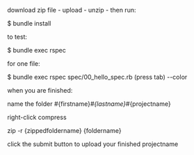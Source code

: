download zip file - upload - unzip - then run:

$ bundle install

to test:

$ bundle exec rspec

for one file:

$ bundle exec rspec spec/00_hello_spec.rb (press tab) --color

when you are finished:

name the folder #{firstname}_#{lastname}_#{projectname}

right-click compress 

zip -r {zippedfoldername} {foldername}

click the submit button to upload your finished projectname





